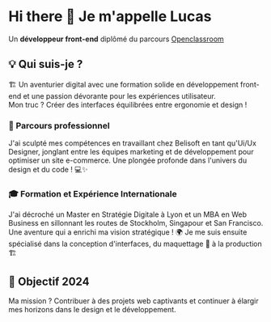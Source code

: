 # Hi there 👋 Je m'appelle Lucas 

Un **développeur front-end** diplômé du parcours [Openclassroom](https://openclassrooms.com/fr/paths/877-developpeur-dapplication-javascript-react)

## 💡 Qui suis-je ?
🏗️
Un aventurier digital avec une formation solide en développement front-end et une passion dévorante pour les expériences utilisateur. <br>
Mon truc ? Créer des interfaces équilibrées entre ergonomie et design ! 

### 🚧 Parcours professionnel 

J'ai sculpté mes compétences en travaillant chez Belisoft en tant qu'Ui/Ux Designer, jonglant entre les équipes marketing et de développement pour optimiser un site e-commerce. Une plongée profonde dans l'univers du design et du code ! 💻✨

### 🎓 Formation et Expérience Internationale 

J'ai décroché un Master en Stratégie Digitale à Lyon et un MBA en Web Business en sillonnant les routes de Stockholm, Singapour et San Francisco. Une aventure qui a enrichi ma vision stratégique ! 🌍 Je me suis ensuite spécialisé dans la conception d'interfaces, du maquettage 📐 à la production 🏗️

## 🚀 Objectif 2024

Ma mission ? Contribuer à des projets web captivants et continuer à élargir mes horizons dans le design et le développement. 
